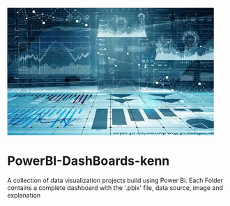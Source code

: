 ![Power BI Banner](Bi.jpg)

# PowerBI-DashBoards-kenn
A collection of data visualization projects build using Power Bi. Each Folder contains a complete dashboard with the '.pbix' file, data source, image and explanation
